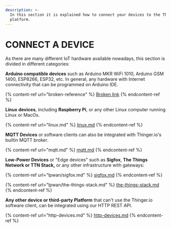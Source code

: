 ```yaml
---
description: >-
  In this section it is explained how to connect your devices to the Thinger.io
  platform.
---
```


# CONNECT A DEVICE

As there are many different IoT hardware available nowadays, this section is divided in different categories:&#x20;

**Arduino compatible devices** such as Arduino MKR WiFi 1010, Arduino GSM 1400, ESP8266, ESP32, etc. In general, any hardware with Internet connectivity that can be programmed on Arduino IDE.

{% content-ref url="broken-reference" %}
[Broken link](broken-reference)
{% endcontent-ref %}

**Linux** **devices**, including **Raspberry Pi**, or any other Linux computer running Linux or MacOs.

{% content-ref url="linux.md" %}
[linux.md](linux.md)
{% endcontent-ref %}

**MQTT Devices** or software clients can also be integrated with Thinger.io's builtin MQTT broker.

{% content-ref url="mqtt.md" %}
[mqtt.md](mqtt.md)
{% endcontent-ref %}

**Low-Power Devices** or "Edge devices" such as **Sigfox**, **The Things Network or TTN Stack,** or any other infrastructure with gateways:

{% content-ref url="lpwan/sigfox.md" %}
[sigfox.md](lpwan/sigfox.md)
{% endcontent-ref %}

{% content-ref url="lpwan/the-things-stack.md" %}
[the-things-stack.md](lpwan/the-things-stack.md)
{% endcontent-ref %}

**Any other device or third-party Platform** that can't use the Thinger.io software client, can be integrated using our HTTP REST API.

{% content-ref url="http-devices.md" %}
[http-devices.md](http-devices.md)
{% endcontent-ref %}

##
